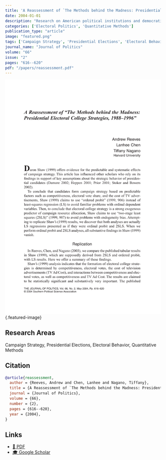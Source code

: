 ```yaml
---
title: 'A Reassessment of `The Methods behind the Madness: Presidential Electoral College Strategies, 1988–1996'''
date: 2004-01-01
description: "Research on American political institutions and democratic governance."
categories: ['Electoral Politics', 'Quantitative Methods']
publication_type: "article"
image: "featured.png"
tags: ['Campaign Strategy', 'Presidential Elections', 'Electoral Behavior', 'Quantitative Methods']
journal_name: "Journal of Politics"
volume: "66"
issue: "2"
pages: "616--620"
pdf: "/papers/reassessment.pdf"
---
```


![Featured image](featured.png){.featured-image}

## Research Areas

Campaign Strategy, Presidential Elections, Electoral Behavior, Quantitative Methods

## Citation

```bibtex
@article{reassessment,
  author = {Reeves, Andrew and Chen, Lanhee and Nagano, Tiffany},
  title = {A Reassessment of `The Methods behind the Madness: Presidential Electoral College Strategies, 1988--1996'},
  journal = {Journal of Politics},
  volume = {66},
  number = {2},
  pages = {616--620},
  year = {2004},
}
```

## Links

- [📄 PDF](/papers/reassessment.pdf)
- [🎓 Google Scholar](https://scholar.google.com/scholar?q=A%20Reassessment%20of%20%60The%20Methods%20behind%20the%20Madness%3A%20Presidential%20Electoral%20College%20Strategies%2C%201988%E2%80%931996%27)